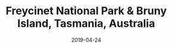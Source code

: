 ---
title: Freycinet National Park & Bruny Island, Tasmania, Australia
date: 2019-04-24
countries:
  - Australia
resources:
  - src: feature.jpg
    params: 
      weight: 0
  - src: DSCF3712.jpg
    params: 
      weight: 1
  - src: DSCF3761.jpg
    params: 
      weight: 2
  - src: DSCF3790.jpg
    params: 
      weight: 3
  - src: DSCF3795.jpg
    params: 
      weight: 4
---
